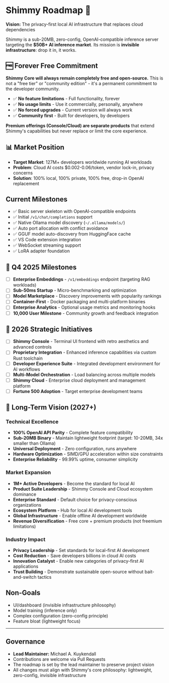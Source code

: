 # Shimmy Roadmap 🚀

**Vision:** The privacy-first local AI infrastructure that replaces cloud dependencies

Shimmy is a sub-20MB, zero-config, OpenAI-compatible inference server targeting the **$50B+ AI inference market**. Its mission is **invisible infrastructure**: drop it in, it works.

## 🆓 Forever Free Commitment

**Shimmy Core will always remain completely free and open-source.** This is not a "free tier" or "community edition" - it's a permanent commitment to the developer community.

- ✅ **No feature limitations** - Full functionality, forever
- ✅ **No usage limits** - Use it commercially, personally, anywhere
- ✅ **No forced upgrades** - Current version will always work
- ✅ **Community first** - Built for developers, by developers

**Premium offerings (Console/Cloud) are separate products** that extend Shimmy's capabilities but never replace or limit the core experience.

## 📊 Market Position
- **Target Market**: 127M+ developers worldwide running AI workloads
- **Problem**: Cloud AI costs $0.002-0.06/token, vendor lock-in, privacy concerns
- **Solution**: 100% local, 100% private, 100% free, drop-in OpenAI replacement

## Current Milestones
- ✅ Basic server skeleton with OpenAI-compatible endpoints
- ✅ Initial `/v1/chat/completions` support
- ✅ Native Ollama model discovery (`~/.ollama/models/`)
- ✅ Auto port allocation with conflict avoidance
- ✅ GGUF model auto-discovery from HuggingFace cache
- ✅ VS Code extension integration
- ✅ WebSocket streaming support
- ✅ LoRA adapter foundation

## 🎯 Q4 2025 Milestones
- [ ] **Enterprise Embeddings** - `/v1/embeddings` endpoint (targeting RAG workloads)
- [ ] **Sub-50ms Startup** - Micro-benchmarking and optimization 
- [ ] **Model Marketplace** - Discovery improvements with popularity rankings
- [ ] **Container-First** - Docker packaging and multi-platform binaries
- [ ] **Enterprise Analytics** - Optional usage metrics and monitoring hooks
- [ ] **10,000 User Milestone** - Community growth and feedback integration

## 🚀 2026 Strategic Initiatives  
- [ ] **Shimmy Console** - Terminal UI frontend with retro aesthetics and advanced controls
- [ ] **Proprietary Integration** - Enhanced inference capabilities via custom Rust toolchain
- [ ] **Developer Experience Suite** - Integrated development environment for AI workflows
- [ ] **Multi-Model Orchestration** - Load balancing across multiple models
- [ ] **Shimmy Cloud** - Enterprise cloud deployment and management platform
- [ ] **Fortune 500 Adoption** - Target enterprise development teams

## 🌟 Long-Term Vision (2027+)

### Technical Excellence
- **100% OpenAI API Parity** - Complete feature compatibility
- **Sub-20MB Binary** - Maintain lightweight footprint (target: 10-20MB, 34x smaller than Ollama)
- **Universal Deployment** - Zero configuration, runs anywhere
- **Hardware Optimization** - SIMD/GPU acceleration within size constraints
- **Enterprise Reliability** - 99.99% uptime, consumer simplicity

### Market Expansion  
- **1M+ Active Developers** - Become the standard for local AI
- **Product Suite Leadership** - Shimmy Console and Cloud ecosystem dominance
- **Enterprise Standard** - Default choice for privacy-conscious organizations
- **Ecosystem Platform** - Hub for local AI development tools
- **Global Infrastructure** - Enable offline AI development worldwide
- **Revenue Diversification** - Free core + premium products (not freemium limitations)

### Industry Impact
- **Privacy Leadership** - Set standards for local-first AI development
- **Cost Reduction** - Save developers billions in cloud AI costs
- **Innovation Catalyst** - Enable new categories of privacy-first AI applications
- **Trust Building** - Demonstrate sustainable open-source without bait-and-switch tactics

## Non-Goals
- UI/dashboard (invisible infrastructure philosophy)
- Model training (inference only)
- Complex configuration (zero-config principle)
- Feature bloat (lightweight focus)

---

## Governance
- **Lead Maintainer:** Michael A. Kuykendall  
- Contributions are welcome via Pull Requests  
- The roadmap is set by the lead maintainer to preserve project vision
- All changes must align with Shimmy's core philosophy: lightweight, zero-config, invisible infrastructure